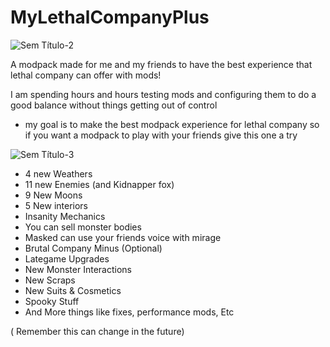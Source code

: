 # MyLethalCompanyPlus

![Sem Título-2](https://github.com/user-attachments/assets/fde29b8d-f70e-4192-ac8f-07c7cc6052a2)

A modpack made for me and my friends to have the best experience that lethal company can offer with mods!

I am spending hours and hours testing mods and configuring them to do a good balance without things getting out of control

- my goal is to make the best modpack experience for lethal company so if you want a modpack to play with your friends give this one a try

![Sem Título-3](https://github.com/user-attachments/assets/4e15423d-7a46-4140-ab61-49959f505788)

- 4 new Weathers
- 11 new Enemies (and Kidnapper fox)
- 9 New Moons
- 5 New interiors
- Insanity Mechanics
- You can sell monster bodies
- Masked can use your friends voice with mirage
- Brutal Company Minus (Optional)
- Lategame Upgrades
- New Monster Interactions
- New Scraps
- New Suits & Cosmetics
- Spooky Stuff
- And More things like fixes, performance mods, Etc

( Remember this can change in the future)
